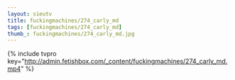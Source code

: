 ```yaml
--- 
layout: sieutv
title: fuckingmachines/274_carly_md
tags: [fuckingmachines/274_carly_md]
thumb_: fuckingmachines/274_carly_md.jpg
---
```

{% include tvpro key="http://admin.fetishbox.com/_content/fuckingmachines/274_carly_md.mp4" %} 
